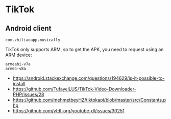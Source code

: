 # TikTok

## Android client

~~~
com.zhiliaoapp.musically
~~~

TikTok only supports ARM, so to get the APK, you need to request using an ARM
device:

~~~
armeabi-v7a
arm64-v8a
~~~

- https://android.stackexchange.com/questions/194629/is-it-possible-to-install
- https://github.com/TufayelLUS/TikTok-Video-Downloader-PHP/issues/28
- https://github.com/mehmetbeyHZ/tiktokapi/blob/master/src/Constants.php
- https://github.com/ytdl-org/youtube-dl/issues/30251
